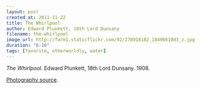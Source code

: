 ```yaml
---
layout: post
created_at: 2011-11-22
title: The Whirlpool
author: Edward Plunkett, 18th Lord Dunsany
filename: the-whirlpool
image_url: http://farm1.staticflickr.com/92/278918182_18496610d3_z.jpg
duration: "6:16"
tags: [favorite, otherworldly, water]
---
```


_The Whirlpool_.  Edward Plunkett, 18th Lord Dunsany.  1908.

[Photography source](http://www.flickr.com/photos/schizoform/278918182/).

